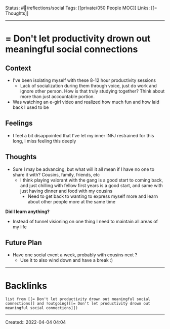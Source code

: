 Status: #💭/reflections/social
Tags: [[private/050 People MOC]]
Links: [[= Thoughts]]
___
# = Don't let productivity drown out meaningful social connections
## Context
- I've been isolating myself with these 8-12 hour productivity sessions
	- Lack of socialization during them through voice, just do work and ignore other person. How is that truly studying together? Think about more than just accountable portion.
- Was watching an e-girl video and realized how much fun and how laid back I used to be

## Feelings
 - I feel a bit disappointed that I've let my inner INFJ restrained for this long, I miss feeling this deeply

## Thoughts
- Sure I may be advancing, but what will it all mean if I have no one to share it with? Cousins, family, friends, etc
	- I think playing valorant with the gang is a good start to coming back, and just chilling with fellow first years is a good start, and same with just having dinner and food with my cousins
		- Need to get back to wanting to express myself more and learn about other people more at the same time

**Did I learn anything?**
- Instead of tunnel visioning on one thing I need to maintain all areas of my life
## Future Plan
- Have one social event a week, probably with cousins next ?
	- Use it to also wind down and have a break :)
___
# Backlinks
```dataview
list from [[= Don't let productivity drown out meaningful social connections]] and !outgoing([[= Don't let productivity drown out meaningful social connections]])
```
___
Created::  2022-04-04 04:04

